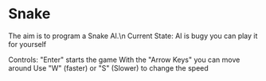 # Snake
The aim is to program a Snake AI.\n
Current State: AI is bugy you can play it for yourself

Controls:
"Enter" starts the game
With the "Arrow Keys" you can move around
Use "W" (faster) or "S" (Slower) to change the speed
